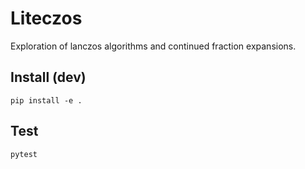 # Liteczos

Exploration of lanczos algorithms and continued fraction expansions.

## Install (dev)

    pip install -e .

## Test

    pytest
